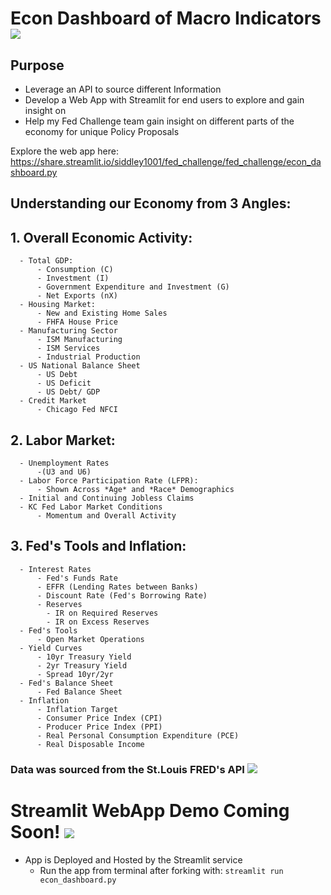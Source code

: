 # Econ Dashboard of Macro Indicators ![](https://www.aus.edu/sites/default/files/07_0.jpg)

## Purpose
- Leverage an API to source different Information
- Develop a Web App with Streamlit for end users to explore and gain insight on
- Help my Fed Challenge team gain insight on different parts of the economy for unique Policy Proposals

Explore the web app here: https://share.streamlit.io/siddley1001/fed_challenge/fed_challenge/econ_dashboard.py

## Understanding our Economy from 3 Angles:
  ## 1. **Overall Economic Activity**: 
      - Total GDP:
          - Consumption (C)
          - Investment (I)
          - Government Expenditure and Investment (G)
          - Net Exports (nX)
      - Housing Market:
          - New and Existing Home Sales
          - FHFA House Price
      - Manufacturing Sector
          - ISM Manufacturing
          - ISM Services
          - Industrial Production
      - US National Balance Sheet
          - US Debt
          - US Deficit
          - US Debt/ GDP
      - Credit Market
          - Chicago Fed NFCI
  ## 2. **Labor Market**:
      - Unemployment Rates
          -(U3 and U6)
      - Labor Force Participation Rate (LFPR):
          - Shown Across *Age* and *Race* Demographics
      - Initial and Continuing Jobless Claims
      - KC Fed Labor Market Conditions
          - Momentum and Overall Activity
  ## 3. **Fed's Tools and Inflation**:
      - Interest Rates
          - Fed's Funds Rate
          - EFFR (Lending Rates between Banks)
          - Discount Rate (Fed's Borrowing Rate)
          - Reserves
            - IR on Required Reserves
            - IR on Excess Reserves
      - Fed's Tools
          - Open Market Operations
      - Yield Curves
          - 10yr Treasury Yield
          - 2yr Treasury Yield
          - Spread 10yr/2yr
      - Fed's Balance Sheet
          - Fed Balance Sheet
      - Inflation
          - Inflation Target
          - Consumer Price Index (CPI)
          - Producer Price Index (PPI)
          - Real Personal Consumption Expenditure (PCE)
          - Real Disposable Income
### Data was sourced from the St.Louis FRED's API ![](http://www.aehe.es/wp-content/uploads/2018/06/FRED_logo-300x169.jpg)
# Streamlit WebApp Demo Coming Soon! ![](https://cdn-images-1.medium.com/max/1024/1*u9U3YjxT9c9A1FIaDMonHw.png)
- App is Deployed and Hosted by the Streamlit service
    - Run the app from terminal after forking with: `streamlit run econ_dashboard.py`


